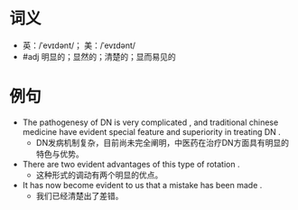 # 词义
- 英：/ˈevɪdənt/； 美：/ˈevɪdənt/
- #adj 明显的；显然的；清楚的；显而易见的
# 例句
- The pathogenesy of DN is very complicated , and traditional chinese medicine have evident special feature and superiority in treating DN .
	- DN发病机制复杂，目前尚未完全阐明，中医药在治疗DN方面具有明显的特色与优势。
- There are two evident advantages of this type of rotation .
	- 这种形式的调动有两个明显的优点。
- It has now become evident to us that a mistake has been made .
	- 我们已经清楚出了差错。
